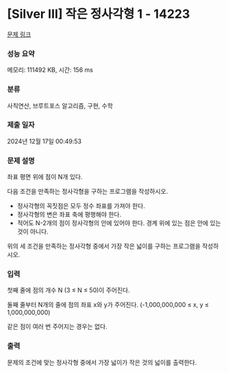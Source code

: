 # [Silver III] 작은 정사각형 1 - 14223 

[문제 링크](https://www.acmicpc.net/problem/14223) 

### 성능 요약

메모리: 111492 KB, 시간: 156 ms

### 분류

사칙연산, 브루트포스 알고리즘, 구현, 수학

### 제출 일자

2024년 12월 17일 00:49:53

### 문제 설명

<p>좌표 평면 위에 점이 N개 있다.</p>

<p>다음 조건을 만족하는 정사각형을 구하는 프로그램을 작성하시오.</p>

<ul>
	<li>정사각형의 꼭짓점은 모두 정수 좌표를 가져야 한다.</li>
	<li>정사각형의 변은 좌표 축에 평행해야 한다.</li>
	<li>적어도 N-2개의 점이 정사각형의 안에 있어야 한다. 경계 위에 있는 점은 안에 있는 것이 아니다.</li>
</ul>

<p>위의 세 조건을 만족하는 정사각형 중에서 가장 작은 넓이를 구하는 프로그램을 작성하시오.</p>

### 입력 

 <p>첫째 줄에 점의 개수 N (3 ≤ N ≤ 50)이 주어진다.</p>

<p>둘째 줄부터 N개의 줄에 점의 좌표 x와 y가 주어진다. (-1,000,000,000 ≤ x, y ≤ 1,000,000,000)</p>

<p>같은 점이 여러 번 주어지는 경우는 없다.</p>

### 출력 

 <p>문제의 조건에 맞는 정사각형 중에서 가장 넓이가 작은 것의 넓이를 출력한다.</p>


